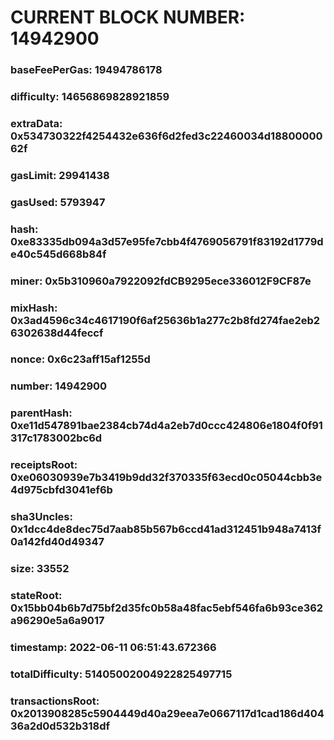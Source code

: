 # CURRENT BLOCK NUMBER: 14942900

### baseFeePerGas: 19494786178
### difficulty: 14656869828921859
### extraData: 0x534730322f4254432e636f6d2fed3c22460034d1880000062f
### gasLimit: 29941438
### gasUsed: 5793947
### hash: 0xe83335db094a3d57e95fe7cbb4f4769056791f83192d1779de40c545d668b84f
### miner: 0x5b310960a7922092fdCB9295ece336012F9CF87e
### mixHash: 0x3ad4596c34c4617190f6af25636b1a277c2b8fd274fae2eb26302638d44feccf
### nonce: 0x6c23aff15af1255d
### number: 14942900
### parentHash: 0xe11d547891bae2384cb74d4a2eb7d0ccc424806e1804f0f91317c1783002bc6d
### receiptsRoot: 0xe06030939e7b3419b9dd32f370335f63ecd0c05044cbb3e4d975cbfd3041ef6b
### sha3Uncles: 0x1dcc4de8dec75d7aab85b567b6ccd41ad312451b948a7413f0a142fd40d49347
### size: 33552
### stateRoot: 0x15bb04b6b7d75bf2d35fc0b58a48fac5ebf546fa6b93ce362a96290e5a6a9017
### timestamp: 2022-06-11 06:51:43.672366
### totalDifficulty: 51405002004922825497715
### transactionsRoot: 0x2013908285c5904449d40a29eea7e0667117d1cad186d40436a2d0d532b318df
